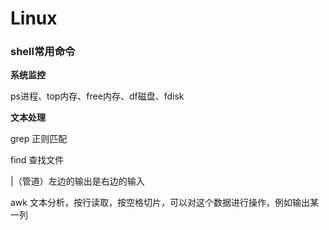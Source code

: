 # Linux



### shell常用命令

**系统监控**

ps进程、top内存、free内存、df磁盘、fdisk

**文本处理**

grep 正则匹配

find 查找文件

|（管道）左边的输出是右边的输入

awk 文本分析，按行读取，按空格切片，可以对这个数据进行操作，例如输出某一列